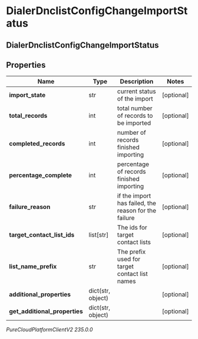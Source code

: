 # DialerDnclistConfigChangeImportStatus

## DialerDnclistConfigChangeImportStatus

## Properties

|Name | Type | Description | Notes|
|------------ | ------------- | ------------- | -------------|
| **import_state** | str | current status of the import | [optional] |
| **total_records** | int | total number of records to be imported | [optional] |
| **completed_records** | int | number of records finished importing | [optional] |
| **percentage_complete** | int | percentage of records finished importing | [optional] |
| **failure_reason** | str | if the import has failed, the reason for the failure | [optional] |
| **target_contact_list_ids** | list[str] | The ids for target contact lists | [optional] |
| **list_name_prefix** | str | The prefix used for target contact list names | [optional] |
| **additional_properties** | dict(str, object) |  | [optional] |
| **get_additional_properties** | dict(str, object) |  | [optional] |



_PureCloudPlatformClientV2 235.0.0_
